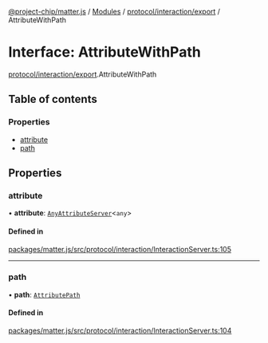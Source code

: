 [@project-chip/matter.js](../README.md) / [Modules](../modules.md) / [protocol/interaction/export](../modules/protocol_interaction_export.md) / AttributeWithPath

# Interface: AttributeWithPath

[protocol/interaction/export](../modules/protocol_interaction_export.md).AttributeWithPath

## Table of contents

### Properties

- [attribute](protocol_interaction_export.AttributeWithPath.md#attribute)
- [path](protocol_interaction_export.AttributeWithPath.md#path)

## Properties

### attribute

• **attribute**: [`AnyAttributeServer`](../modules/cluster_export.md#anyattributeserver)\<`any`\>

#### Defined in

[packages/matter.js/src/protocol/interaction/InteractionServer.ts:105](https://github.com/project-chip/matter.js/blob/904d0c9b952b91f28a21803759c5e5c66ee4d272/packages/matter.js/src/protocol/interaction/InteractionServer.ts#L105)

___

### path

• **path**: [`AttributePath`](protocol_interaction_export.AttributePath.md)

#### Defined in

[packages/matter.js/src/protocol/interaction/InteractionServer.ts:104](https://github.com/project-chip/matter.js/blob/904d0c9b952b91f28a21803759c5e5c66ee4d272/packages/matter.js/src/protocol/interaction/InteractionServer.ts#L104)
